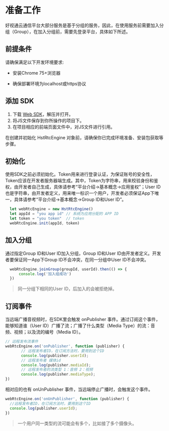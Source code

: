 # 准备工作

好视通云通信平台大部分服务是基于分组的服务，因此，在使用服务前需要加入分组（Group），在加入分组前，需要先登录平台，具体如下所述。

## 前提条件

请确保满足以下开发环境要求:

- 安装Chrome 75+浏览器

- 确保部署环境为localhost或https协议

## 添加 SDK

1. 下载 [Web SDK](http://paas.hst.com/developer/downloadSDK)，解压并打开。 
2. 将JS文件保存到你所操作的项目下。
3. 在项目相应的前端页面文件中，对JS文件进行引用。


在创建并初始化 HstRtcEngine 对象前，请确保你已完成环境准备、安装包获取等步骤。

## 初始化

使用SDK之前必须初始化。Token用来进行登录认证，为保证账号的安全性，Token应该在开发者服务器端生成。其中，Token为字符串，用来校验身份和鉴权，由开发者自己生成，具体请参考“平台介绍->基本概念->应用鉴权”；User ID也是字符串，由开发者定义，用来唯一标识一个用户，开发者必须保证App下唯一，具体请参考“平台介绍->基本概念->Group ID和User ID”。

```js
  let webRtcEngine = new HstRtcEngine()
  let appId = "you app id" // 系统为应用分配的 APP ID
  let token = "you token"  // token
  webRtcEngine.init(appId, token)
```

## 加入分组

通过指定Group ID和User ID加入分组，Group ID和User ID由开发者定义。开发者要保证同一App下Group ID不会冲突，在同一分组中User ID不会冲突。


```js
  webRtcEngine.joinGroup(groupId, userId).then(() => {
      console.log('加入组成功')
  })
```

> 同一分组下相同的User ID，后加入的会被拒绝掉。

## 订阅事件

当远端广播音视频时，在SDK里会触发 onPublisher 事件。通过订阅这个事件，能够知道谁（User ID）广播了流；广播了什么类型（Media Type）的流：音频、视频；以及流的编号（Media ID）。

```js
// 远程发布流事件
webRtcEngine.on('onPublisher', function (publisher) {
       // 远程发布者ID，在订阅方法时，要用到这个ID
       console.log(publisher.userId); 
       // 远程发布者 媒体id
       console.log(publisher.mediaId); 
       // 远程发布者的流类型 1：音频 2：视频
       console.log(publisher.mediaType);
})
```

相对应的也有 onUnPublisher 事件，当远端停止广播时，会触发这个事件。

```js
webRtcEngine.on('onUnPublisher', function (publisher) {
  //远程发布者ID，在订阅方法时，要用到这个ID 
  console.log(publisher.userId); 
})
```

> 一个用户同一类型的流可能会有多个，比如接了多个摄像头。